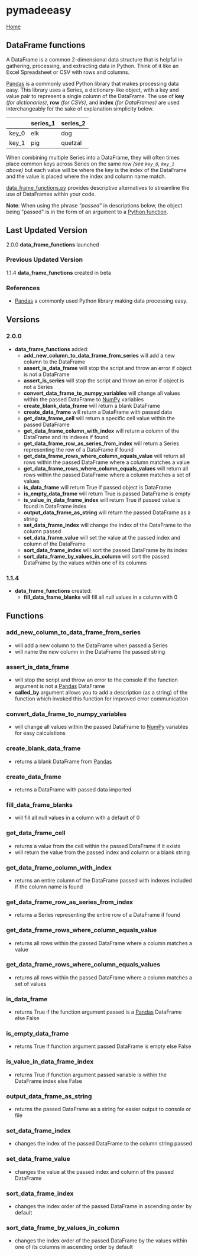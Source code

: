 # pymadeeasy

[Home](https://github.com/zach-oliver/pymadeeasy/blob/master/README.md)

## DataFrame functions
A DataFrame is a common 2-dimensional data structure that is helpful in gathering, processing, and extracting data in Python. Think of it like an Excel Spreadsheet or CSV with rows and columns. 

[Pandas][pandas] is a commonly used Python library that makes processing data easy. This library uses a Series, a dictionary-like object, with a key and value pair to represent a single column of the DataFrame. The use of **key** _(for dictionaries)_, **row** _(for CSVs)_, and **index** _(for DataFrames)_ are used interchangeably for the sake of explanation simplicity below.

|    | series_1   | series_2   |
|---:|:-----------|:-----------|
|  key_0 | elk        | dog        |
|  key_1 | pig        | quetzal    |

When combining multiple Series into a DataFrame, they will often times place common keys across Series on the same row _(see `key_0`, `key_1` above)_ but each value will be where the key is the index of the DataFrame and the value is placed where the index and column name match.

[data_frame_functions.py](https://github.com/zach-oliver/pymadeeasy/blob/master/data_frame_functions.py) provides descriptive alternatives to streamline the use of DataFrames within your code.

**Note**: When using the phrase _"passed"_ in descriptions below, the object being "passed" is in the form of an argument to a [Python function](https://www.w3schools.com/python/python_functions.asp).

## Last Updated Version
2.0.0 **data_frame_functions** launched

### Previous Updated Version
1.1.4 **data_frame_functions** created in beta

### References
- [Pandas][pandas] a commonly used Python library making data processing easy.

## Versions
### 2.0.0
- **data_frame_functions** added:
    - **add_new_column_to_data_frame_from_series** will add a new column to the DataFrame 
    - **assert_is_data_frame** will stop the script and throw an error if object is not a DataFrame
    - **assert_is_series** will stop the script and throw an error if object is not a Series
    - **convert_data_frame_to_numpy_variables** will change all values within the passed DataFrame to [NumPy](https://numpy.org/learn/) variables
    - **create_blank_data_frame** will return a blank DataFrame
    - **create_data_frame** will return a DataFrame with passed data
    - **get_data_frame_cell** will return a specific cell value within the passed DataFrame
    - **get_data_frame_column_with_index** will return a column of the DataFrame and its indexes if found
    - **get_data_frame_row_as_series_from_index** will return a Series representing the row of a DataFrame if found
    - **get_data_frame_rows_where_column_equals_value** will return all rows within the passed DataFrame where a column matches a value 
    - **get_data_frame_rows_where_column_equals_values** will return all rows within the passed DataFrame where a column matches a set of values 
    - **is_data_frame** will return True if passed object is DataFrame
    - **is_empty_data_frame** will return True is passed DataFrame is empty
    - **is_value_in_data_frame_index** will return True if passed value is found in DataFrame index
    - **output_data_frame_as_string** will return the passed DataFrame as a string
    - **set_data_frame_index** will change the index of the DataFrame to the column passed
    - **set_data_frame_value** will set the value at the passed index and column of the DataFrame
    - **sort_data_frame_index** will sort the passed DataFrame by its index
    - **sort_data_frame_by_values_in_column** will sort the passed DataFrame by the values within one of its columns

### 1.1.4
- **data_frame_functions** created:
    - **fill_data_frame_blanks** will fill all null values in a column with 0

## Functions
### add_new_column_to_data_frame_from_series
- will add a new column to the DataFrame when passed a Series
- will name the new column in the DataFrame the passed string
### assert_is_data_frame
- will stop the script and throw an error to the console if the function argument is not a [Pandas][pandas] DataFrame
- **called_by** argument allows you to add a description (as a string) of the function which invoked this function for improved error communication
### convert_data_frame_to_numpy_variables
- will change all values within the passed DataFrame to [NumPy](https://numpy.org/learn/) variables for easy calculations
### create_blank_data_frame
- returns a blank DataFrame from [Pandas][pandas]
### create_data_frame
- returns a DataFrame with passed data imported
### fill_data_frame_blanks
- will fill all null values in a column with a default of 0
### get_data_frame_cell
- returns a value from the cell within the passed DataFrame if it exists
- will return the value from the passed index and column or a blank string
### get_data_frame_column_with_index
- returns an entire column of the DataFrame passed with indexes included if the column name is found
### get_data_frame_row_as_series_from_index
- returns a Series representing the entire row of a DataFrame if found
### get_data_frame_rows_where_column_equals_value
- returns all rows within the passed DataFrame where a column matches a value
### get_data_frame_rows_where_column_equals_values
- returns all rows within the passed DataFrame where a column matches a set of values
### is_data_frame
- returns True if the function argument passed is a [Pandas][pandas] DataFrame else False
### is_empty_data_frame
- returns True if function argument passed DataFrame is empty else False
### is_value_in_data_frame_index
- returns True if function argument passed variable is within the DataFrame index else False
### output_data_frame_as_string
- returns the passed DataFrame as a string for easier output to console or file
### set_data_frame_index
- changes the index of the passed DataFrame to the column string passed
### set_data_frame_value
- changes the value at the passed index and column of the passed DataFrame
### sort_data_frame_index
- changes the index order of the passed DataFrame in ascending order by default
### sort_data_frame_by_values_in_column
- changes the index order of the passed DataFrame by the values within one of its columns in ascending order by default

[pandas]: https://pandas.pydata.org/pandas-docs/stable/getting_started/overview.html